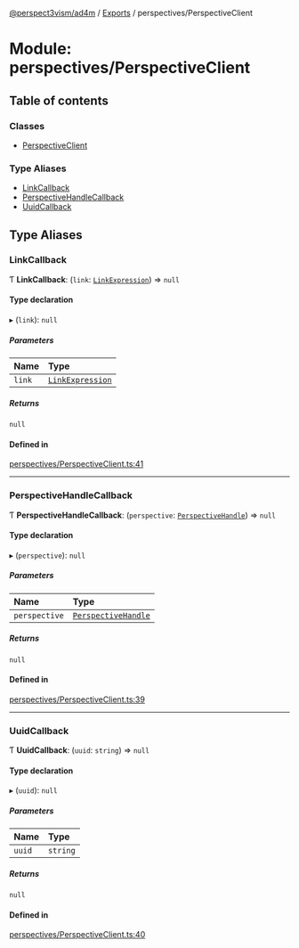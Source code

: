 [@perspect3vism/ad4m](../README.md) / [Exports](../modules.md) / perspectives/PerspectiveClient

# Module: perspectives/PerspectiveClient

## Table of contents

### Classes

- [PerspectiveClient](../classes/perspectives_PerspectiveClient.PerspectiveClient.md)

### Type Aliases

- [LinkCallback](perspectives_PerspectiveClient.md#linkcallback)
- [PerspectiveHandleCallback](perspectives_PerspectiveClient.md#perspectivehandlecallback)
- [UuidCallback](perspectives_PerspectiveClient.md#uuidcallback)

## Type Aliases

### LinkCallback

Ƭ **LinkCallback**: (`link`: [`LinkExpression`](../classes/links_Links.LinkExpression.md)) => ``null``

#### Type declaration

▸ (`link`): ``null``

##### Parameters

| Name | Type |
| :------ | :------ |
| `link` | [`LinkExpression`](../classes/links_Links.LinkExpression.md) |

##### Returns

``null``

#### Defined in

[perspectives/PerspectiveClient.ts:41](https://github.com/perspect3vism/ad4m/blob/d9ddd7e2/core/src/perspectives/PerspectiveClient.ts#L41)

___

### PerspectiveHandleCallback

Ƭ **PerspectiveHandleCallback**: (`perspective`: [`PerspectiveHandle`](../classes/perspectives_PerspectiveHandle.PerspectiveHandle.md)) => ``null``

#### Type declaration

▸ (`perspective`): ``null``

##### Parameters

| Name | Type |
| :------ | :------ |
| `perspective` | [`PerspectiveHandle`](../classes/perspectives_PerspectiveHandle.PerspectiveHandle.md) |

##### Returns

``null``

#### Defined in

[perspectives/PerspectiveClient.ts:39](https://github.com/perspect3vism/ad4m/blob/d9ddd7e2/core/src/perspectives/PerspectiveClient.ts#L39)

___

### UuidCallback

Ƭ **UuidCallback**: (`uuid`: `string`) => ``null``

#### Type declaration

▸ (`uuid`): ``null``

##### Parameters

| Name | Type |
| :------ | :------ |
| `uuid` | `string` |

##### Returns

``null``

#### Defined in

[perspectives/PerspectiveClient.ts:40](https://github.com/perspect3vism/ad4m/blob/d9ddd7e2/core/src/perspectives/PerspectiveClient.ts#L40)

